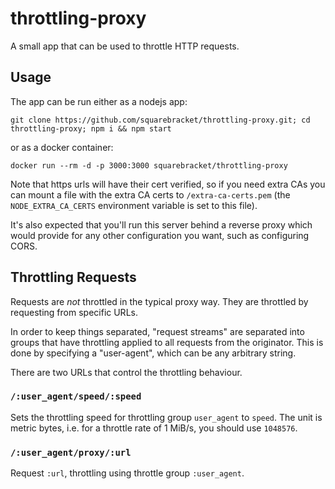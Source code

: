 # throttling-proxy

A small app that can be used to throttle HTTP requests.

## Usage

The app can be run either as a nodejs app:

```shell
git clone https://github.com/squarebracket/throttling-proxy.git; cd throttling-proxy; npm i && npm start
```

or as a docker container:

```shell
docker run --rm -d -p 3000:3000 squarebracket/throttling-proxy
```

Note that https urls will have their cert verified, so if you need extra CAs
you can mount a file with the extra CA certs to `/extra-ca-certs.pem` (the
`NODE_EXTRA_CA_CERTS` environment variable is set to this file).

It's also expected that you'll run this server behind a reverse proxy which
would provide for any other configuration you want, such as configuring CORS.

## Throttling Requests

Requests are _not_ throttled in the typical proxy way. They are throttled by
requesting from specific URLs.

In order to keep things separated, "request streams" are separated into groups
that have throttling applied to all requests from the originator. This is done
by specifying a "user-agent", which can be any arbitrary string.

There are two URLs that control the throttling behaviour.

### `/:user_agent/speed/:speed`

Sets the throttling speed for throttling group `user_agent` to `speed`. The
unit is metric bytes, i.e. for a throttle rate of 1 MiB/s, you should use
`1048576`.

### `/:user_agent/proxy/:url`

Request `:url`, throttling using throttle group `:user_agent`.
